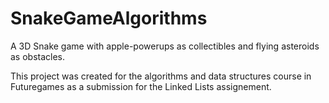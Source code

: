 # SnakeGameAlgorithms
 
A 3D Snake game with apple-powerups as collectibles and flying asteroids as obstacles. 

This project was created for the algorithms and data structures course in Futuregames as a submission for the Linked Lists assignement.
